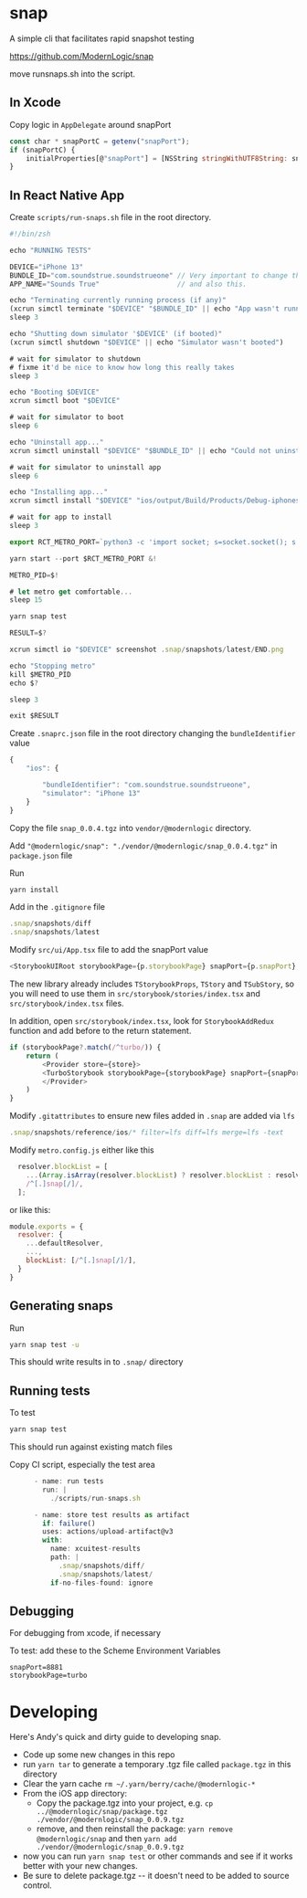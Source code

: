 # snap

A simple cli that facilitates rapid snapshot testing

https://github.com/ModernLogic/snap

move runsnaps.sh into the script.

## In Xcode

Copy logic in `AppDelegate` around snapPort

```javascript
const char * snapPortC = getenv("snapPort");
if (snapPortC) {
    initialProperties[@"snapPort"] = [NSString stringWithUTF8String: snapPortC];
}
```

## In React Native App

Create `scripts/run-snaps.sh` file in the root directory.

```javascript
#!/bin/zsh

echo "RUNNING TESTS"

DEVICE="iPhone 13"
BUNDLE_ID="com.soundstrue.soundstrueone" // Very important to change this information,
APP_NAME="Sounds True"                   // and also this.

echo "Terminating currently running process (if any)"
(xcrun simctl terminate "$DEVICE" "$BUNDLE_ID" || echo "App wasn't running")
sleep 3

echo "Shutting down simulator '$DEVICE' (if booted)"
(xcrun simctl shutdown "$DEVICE" || echo "Simulator wasn't booted")

# wait for simulator to shutdown
# fixme it'd be nice to know how long this really takes
sleep 3

echo "Booting $DEVICE"
xcrun simctl boot "$DEVICE"

# wait for simulator to boot
sleep 6

echo "Uninstall app..."
xcrun simctl uninstall "$DEVICE" "$BUNDLE_ID" || echo "Could not uninstall"

# wait for simulator to uninstall app
sleep 6

echo "Installing app..."
xcrun simctl install "$DEVICE" "ios/output/Build/Products/Debug-iphonesimulator/$APP_NAME"

# wait for app to install
sleep 3

export RCT_METRO_PORT=`python3 -c 'import socket; s=socket.socket(); s.bind(("", 0)); print(s.getsockname()[1]); s.close()'`

yarn start --port $RCT_METRO_PORT &!

METRO_PID=$!

# let metro get comfortable...
sleep 15

yarn snap test

RESULT=$?

xcrun simctl io "$DEVICE" screenshot .snap/snapshots/latest/END.png

echo "Stopping metro"
kill $METRO_PID
echo $?

sleep 3

exit $RESULT
```

Create `.snaprc.json` file in the root directory changing the `bundleIdentifier` value

```javascript
{
    "ios": {

        "bundleIdentifier": "com.soundstrue.soundstrueone",
        "simulator": "iPhone 13"
    }
}
```

Copy the file `snap_0.0.4.tgz` into `vendor/@modernlogic` directory.

Add `"@modernlogic/snap": "./vendor/@modernlogic/snap_0.0.4.tgz"` in `package.json` file

Run

```sh
yarn install
```

Add in the `.gitignore` file

```javascript
.snap/snapshots/diff
.snap/snapshots/latest
```

Modify `src/ui/App.tsx` file to add the snapPort value

```javascript
<StorybookUIRoot storybookPage={p.storybookPage} snapPort={p.snapPort} />
```

The new library already includes `TStorybookProps`, `TStory` and `TSubStory`, so you will need to use them in `src/storybook/stories/index.tsx` and `src/storybook/index.tsx` files.

In addition, open `src/storybook/index.tsx`, look for `StorybookAddRedux` function and add before to the return statement.

```javascript
if (storybookPage?.match(/^turbo/)) {
    return (
        <Provider store={store}>
        <TurboStorybook storybookPage={storybookPage} snapPort={snapPort} Stories={Stories} />
        </Provider>
    )
}
```

Modify `.gitattributes` to ensure new files added in `.snap` are added via `lfs`

```javascript
.snap/snapshots/reference/ios/* filter=lfs diff=lfs merge=lfs -text
```

Modify `metro.config.js` either like this

```javascript
  resolver.blockList = [
    ...(Array.isArray(resolver.blockList) ? resolver.blockList : resolver.blockList ? [resolver.blockList] : []),
    /^[.]snap[/]/,
  ];
```

or like this:

```javascript
module.exports = {
  resolver: {
    ...defaultResolver,
    ...,
    blockList: [/^[.]snap[/]/],
  }
}
```

## Generating snaps

Run

```sh
yarn snap test -u
```

This should write results in to `.snap/` directory

## Running tests

To test

```sh
yarn snap test
```

This should run against existing match files

Copy CI script, especially the test area

```javascript
      - name: run tests
        run: |
          ./scripts/run-snaps.sh

      - name: store test results as artifact
        if: failure()
        uses: actions/upload-artifact@v3
        with:
          name: xcuitest-results
          path: |
            .snap/snapshots/diff/
            .snap/snapshots/latest/
          if-no-files-found: ignore
```

## Debugging

For debugging from xcode, if necessary

To test: add these to the Scheme Environment Variables

```
snapPort=8881
storybookPage=turbo
```

# Developing

Here's Andy's quick and dirty guide to developing snap.

- Code up some new changes in this repo
- run `yarn tar` to generate a temporary .tgz file called `package.tgz` in this directory
- Clear the yarn cache `rm ~/.yarn/berry/cache/@modernlogic-*`
- From the iOS app directory:
  - Copy the package.tgz into your project, e.g. `cp ../@modernlogic/snap/package.tgz ./vendor/@modernlogic/snap_0.0.9.tgz`
  - remove, and then reinstall the package: `yarn remove @modernlogic/snap` and then `yarn add ./vendor/@modernlogic/snap_0.0.9.tgz`
- now you can run `yarn snap test` or other commands and see if it works better with your new changes.
- Be sure to delete package.tgz -- it doesn't need to be added to source control.
